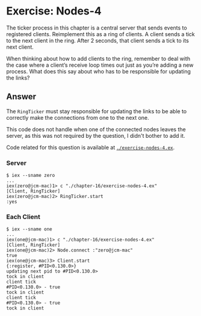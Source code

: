 # Exercise: Nodes-4

The ticker process in this chapter is a central server that sends events to registered clients. Reimplement this as a ring of clients. A client sends a tick to the next client in the ring. After 2 seconds, that client sends a tick to its next client.

When thinking about how to add clients to the ring, remember to deal with the case where a client’s receive loop times out just as you’re adding a new process. What does this say about who has to be responsible for updating the links?

## Answer

The `RingTicker` must stay responsible for updating the links to be able to correctly make the connections from one to the next one.

This code does not handle when one of the connected nodes leaves the server, as this was not required by the question, I didn't bother to add it.

Code related for this question is available at [`./exercise-nodes-4.ex`](./exercise-nodes-4.exs).

### Server
```
$ iex --sname zero
...
iex(zero@jcm-mac)1> c "./chapter-16/exercise-nodes-4.ex"
[Client, RingTicker]
iex(zero@jcm-mac)2> RingTicker.start
:yes
```

### Each Client
```
$ iex --sname one
...
iex(one@jcm-mac)1> c "./chapter-16/exercise-nodes-4.ex"
[Client, RingTicker]
iex(one@jcm-mac)2> Node.connect :"zero@jcm-mac"
true
iex(one@jcm-mac)3> Client.start
{:register, #PID<0.130.0>}
updating next pid to #PID<0.130.0>
tock in client
client tick    
#PID<0.130.0> - true
tock in client
client tick    
#PID<0.130.0> - true
tock in client
```
